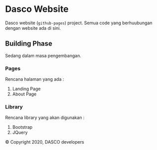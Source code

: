 # Dasco Website

Dasco website (`github-pages`) project. Semua code yang berhuubungan dengan website ada di sini.

## Building Phase

Sedang dalam masa pengembangan.

### Pages

Rencana halaman yang ada :

1. Landing Page
2. About Page

### Library

Rencana library yang akan digunakan :

1. Bootstrap
2. JQuery

© Copyright 2020, DASCO developers
